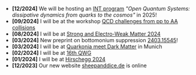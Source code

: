 - **[12/2024]** We will be hosting an [INT program](https://www.int.washington.edu/current-program) _"Open Quantum Systems: dissipative dynamics from quarks to the cosmos"_ in 2025!
- **[09/2024]** I will be at the workshop [QCD challenges from pp to AA collisions](https://indico.uni-muenster.de/event/2607/page/98-venue-and-travel-information)
- **[08/2024]** I will be at [Strong and Electro-Weak Matter 2024](https://indico.physik.uni-bielefeld.de/event/100/)
- **[03/2024]** New preprint on bottomonium suppression [2403.15545](https://arxiv.org/abs/2403.15545)!
- **[03/2024]** I will be at [Quarkonia meet Dark Matter](https://indico.ph.tum.de/event/7422/) in Munich
- **[02/2024]** I will be at [16th QWG](https://indico.cern.ch/event/1226860/)
- **[01/2024]** I will be at [Hirschegg 2024](https://indico.gsi.de/event/18061/overview)
- **[12/2023]** Our new website [sheepanddice.de](https://sheepanddice.de) is online 

